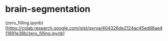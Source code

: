 # brain-segmentation

(zero_filling.ipynb)[https://colab.research.google.com/gist/gvrva/404326de2124ac45ed66ae411691e38b/zero_filling.ipynb]
